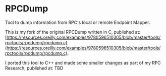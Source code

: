# RPCDump

Tool to dump information from RPC's local or remote Endpoint Mapper.

This is my fork of the original RPCDump written in C, published at: [https://resources.oreilly.com/examples/9780596510305/blob/master/tools/rpctools/rpcdump/rpcdump.c](https://resources.oreilly.com/examples/9780596510305/blob/master/tools/rpctools/rpcdump/rpcdump.c).

I ported this tool to C++ and made some smaller changes as part of my RPC Research, published at: TBD